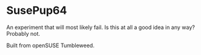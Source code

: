 # SusePup64

An experiment that will most likely fail. Is this at all a good idea in any way? Probably not.

Built from openSUSE Tumbleweed.